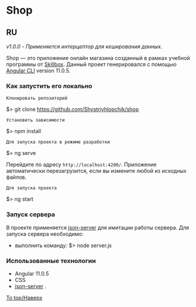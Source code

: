 # Shop
## RU

_v1.0.0 - Применяется интерцептор для кеширования данных._

Shop &mdash; это приложение онлайн магазина созданный в рамках учебной программы от [Skillbox](https://go.skillbox.ru/education/course/angular/).
Данный проект генерировался с помощью [Angular CLI](https://github.com/angular/angular-cli) version 11.0.5.

### Как запустить его локально

    Клонировать репозиторий

$> git clone https://github.com/Shystriyhlopchik/shop

    Установить зависимости

$> npm install
    
    Для запуска проекта в режиме разработки

$> ng serve

Перейдите по адресу `http://localhost:4200/`. Приложение автоматически перезагрузится, если вы измените любой из исходных файлов.

    Для запуска проекта

$> ng start

### Запуск сервера
В проекте применяется [json-server](https://www.npmjs.com/package/json-server) для имитации работы сервера. Для запуска сервера необходимо:
- выполнить команду: \$> node server.js

### Использованные технологии
+ Angular 11.0.5
+ CSS
+ [json-server](https://www.npmjs.com/package/json-server)
.


[To top/Наверх](#backMesto)
